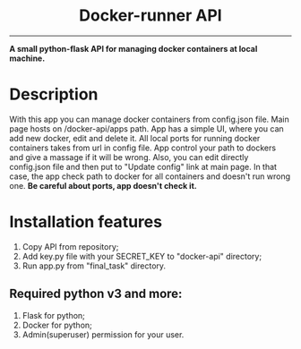 <h1 align="center">Docker-runner API</h1>

---
**A small python-flask API for managing docker containers at local machine.**

# Description
With this app you can manage docker containers from config.json file. Main page hosts on /docker-api/apps path. App has a simple UI, where you can add new docker, edit and delete it. 
All local ports for running docker containers takes from url in config file.
App control your path to dockers and give a massage if it will be wrong.
Also, you can edit directly config.json file and then put to "Update config" link at main page. In that case, the app check path to docker for all containers and doesn't run wrong one.
**Be careful about ports, app doesn't check it.**

# Installation features

1. Copy API from repository;
2. Add key.py file with your SECRET_KEY to "docker-api" directory;
3. Run app.py from "final_task" directory.

## Required python v3 and more:

1. Flask for python;
2. Docker for python;
3. Admin(superuser) permission for your user.
